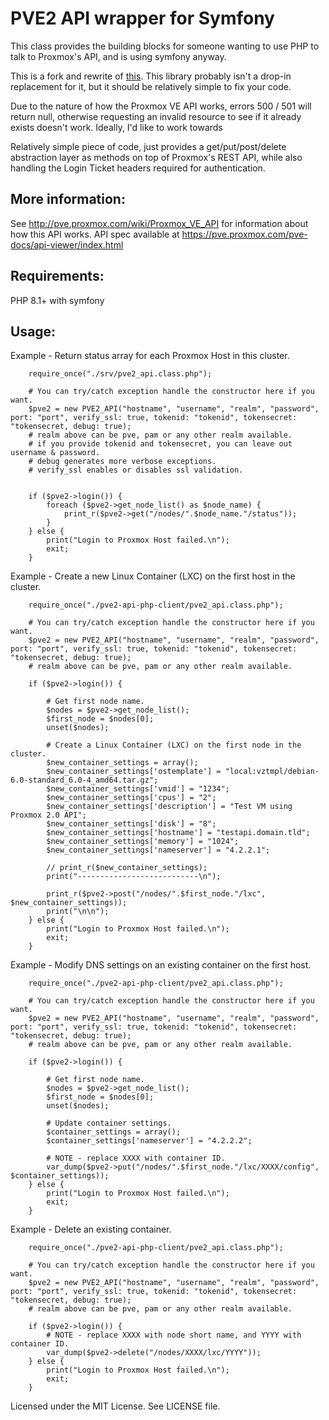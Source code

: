 # PVE2 API wrapper for Symfony

This class provides the building blocks for someone wanting to use PHP to talk to Proxmox's API, and is using symfony anyway.

This is a fork and rewrite of [this](https://github.com/CpuID/pve2-api-php-client). 
This library probably isn't a drop-in replacement for it, but it should be relatively simple to fix your code.

Due to the nature of how the Proxmox VE API works, errors 500 / 501 will return null, otherwise requesting an invalid resource to see if it already exists doesn't work. Ideally, I'd like to work towards 


Relatively simple piece of code, just provides a get/put/post/delete abstraction layer as methods
on top of Proxmox's REST API, while also handling the Login Ticket headers required for authentication.


## More information: 

See http://pve.proxmox.com/wiki/Proxmox_VE_API for information about how this API works.
API spec available at https://pve.proxmox.com/pve-docs/api-viewer/index.html

## Requirements: ##

PHP 8.1+ with symfony

## Usage: ##

Example - Return status array for each Proxmox Host in this cluster.
```
    require_once("./srv/pve2_api.class.php");

    # You can try/catch exception handle the constructor here if you want.
    $pve2 = new PVE2_API("hostname", "username", "realm", "password", port: "port", verify_ssl: true, tokenid: "tokenid", tokensecret: "tokensecret, debug: true);
    # realm above can be pve, pam or any other realm available.
    # if you provide tokenid and tokensecret, you can leave out username & password.
    # debug generates more verbose exceptions. 
    # verify_ssl enables or disables ssl validation. 


    if ($pve2->login()) {
        foreach ($pve2->get_node_list() as $node_name) {
            print_r($pve2->get("/nodes/".$node_name."/status"));
        }
    } else {
        print("Login to Proxmox Host failed.\n");
        exit;
    }
```

Example - Create a new Linux Container (LXC) on the first host in the cluster.

```
    require_once("./pve2-api-php-client/pve2_api.class.php");

    # You can try/catch exception handle the constructor here if you want.
    $pve2 = new PVE2_API("hostname", "username", "realm", "password", port: "port", verify_ssl: true, tokenid: "tokenid", tokensecret: "tokensecret, debug: true);
    # realm above can be pve, pam or any other realm available.

    if ($pve2->login()) {

        # Get first node name.
        $nodes = $pve2->get_node_list();
        $first_node = $nodes[0];
        unset($nodes);

        # Create a Linux Container (LXC) on the first node in the cluster.
        $new_container_settings = array();
        $new_container_settings['ostemplate'] = "local:vztmpl/debian-6.0-standard_6.0-4_amd64.tar.gz";
        $new_container_settings['vmid'] = "1234";
        $new_container_settings['cpus'] = "2";
        $new_container_settings['description'] = "Test VM using Proxmox 2.0 API";
        $new_container_settings['disk'] = "8";
        $new_container_settings['hostname'] = "testapi.domain.tld";
        $new_container_settings['memory'] = "1024";
        $new_container_settings['nameserver'] = "4.2.2.1";

        // print_r($new_container_settings);
        print("---------------------------\n");

        print_r($pve2->post("/nodes/".$first_node."/lxc", $new_container_settings));
        print("\n\n");
    } else {
        print("Login to Proxmox Host failed.\n");
        exit;
    }
```

Example - Modify DNS settings on an existing container on the first host.

```
    require_once("./pve2-api-php-client/pve2_api.class.php");

    # You can try/catch exception handle the constructor here if you want.
    $pve2 = new PVE2_API("hostname", "username", "realm", "password", port: "port", verify_ssl: true, tokenid: "tokenid", tokensecret: "tokensecret, debug: true);
    # realm above can be pve, pam or any other realm available.

    if ($pve2->login()) {

        # Get first node name.
        $nodes = $pve2->get_node_list();
        $first_node = $nodes[0];
        unset($nodes);

        # Update container settings.
        $container_settings = array();
        $container_settings['nameserver'] = "4.2.2.2";

        # NOTE - replace XXXX with container ID.
        var_dump($pve2->put("/nodes/".$first_node."/lxc/XXXX/config", $container_settings));
    } else {
        print("Login to Proxmox Host failed.\n");
        exit;
    }
```

Example - Delete an existing container.

```
    require_once("./pve2-api-php-client/pve2_api.class.php");

    # You can try/catch exception handle the constructor here if you want.
    $pve2 = new PVE2_API("hostname", "username", "realm", "password", port: "port", verify_ssl: true, tokenid: "tokenid", tokensecret: "tokensecret, debug: true);
    # realm above can be pve, pam or any other realm available.

    if ($pve2->login()) {
        # NOTE - replace XXXX with node short name, and YYYY with container ID.
        var_dump($pve2->delete("/nodes/XXXX/lxc/YYYY"));
    } else {
        print("Login to Proxmox Host failed.\n");
        exit;
    }
```

Licensed under the MIT License.
See LICENSE file.

